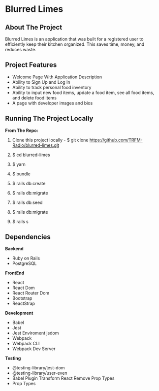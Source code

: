 # Blurred Limes

## About The Project

Blurred Limes is an application that was built for a registered user to efficiently keep their kitchen organized. This saves time, money, and reduces waste.

## Project Features

- Welcome Page With Application Description
- Ability to Sign Up and Log In
- Ability to track personal food inventory
- Ability to input new food items, update a food item, see all food items, and delete food items
- A page with developer images and bios

## Running The Project Locally
**From The Repo:**
1. Clone this project locally - $ git clone https://github.com/TRFM-Radio/blurred-limes.git

2. $ cd blurred-limes

3. $ yarn

4. $ bundle

5. $ rails db:create

6. $ rails db:migrate

7. $ rails db:seed

8. $ rails db:migrate

9. $ rails s

## Dependencies
 **Backend**

- Ruby on Rails
- PostgreSQL

 **FrontEnd**
- React
- React Dom
- React Router Dom
- Bootstrap
- ReactStrap

**Development**
- Babel
- Jest
- Jest Enviroment jsdom
- Webpack
- Webpack CLI
- Webpack Dev Server

**Testing**
- @testing-library/jest-dom
- @testing-library/user-even
- Babel Plugin Transform React Remove Prop Types
- Prop Types
